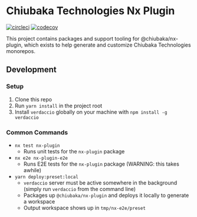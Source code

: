 

# Chiubaka Technologies Nx Plugin

[![circleci](https://circleci.com/gh/chiubaka/nx-plugin.svg?style=shield)](https://app.circleci.com/pipelines/github/chiubaka/nx-plugin?filter=all)
[![codecov](https://codecov.io/gh/chiubaka/nx-plugin/branch/master/graph/badge.svg?token=RV9CfKz4GB)](https://codecov.io/gh/chiubaka/nx-plugin)

This project contains packages and support tooling for @chiubaka/nx-plugin, which exists to help generate and customize
Chiubaka Technologies monorepos.

## Development

### Setup
1. Clone this repo
2. Run `yarn install` in the project root
3. Install `verdaccio` globally on your machine with `npm install -g verdaccio`

### Common Commands
- `nx test nx-plugin`
  - Runs unit tests for the `nx-plugin` package
- `nx e2e nx-plugin-e2e`
  - Runs E2E tests for the `nx-plugin` package (WARNING: this takes awhile)
- `yarn deploy:preset:local`
  - `verdaccio` server must be active somewhere in the background (simply run `verdaccio` from the command line)
  - Packages up `@chiubaka/nx-plugin` and deploys it locally to generate a workspace
  - Output workspace shows up in `tmp/nx-e2e/preset`
